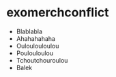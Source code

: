 # exomerchconflict
- Blablabla 
- Ahahahahaha
- Ouloulouloulou
- Poulouloulou
- Tchoutchouroulou
- Balek

